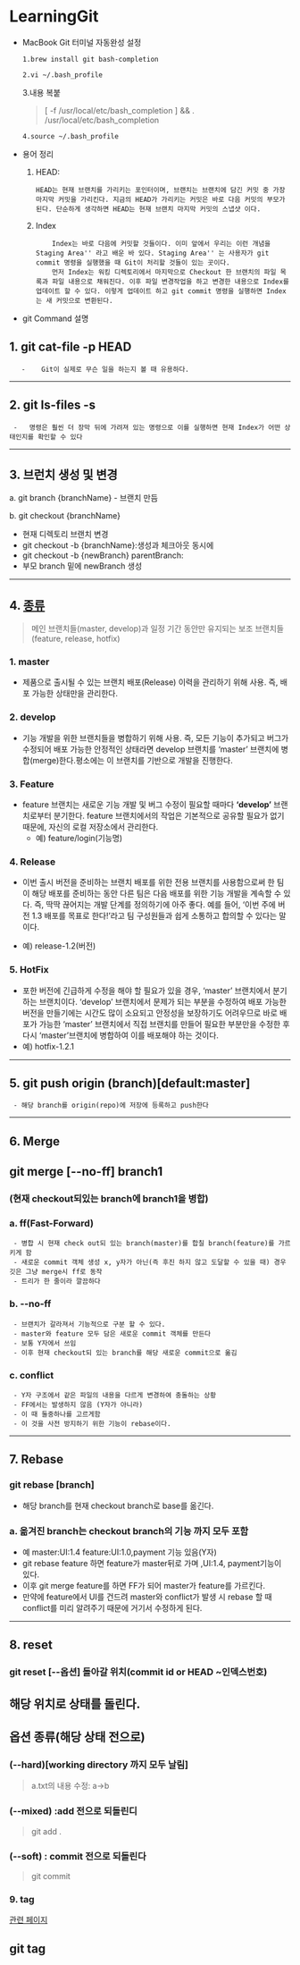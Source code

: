 # LearningGit
-   MacBook Git  터미널 자동완성  설정

        1.brew install git bash-completion

        2.vi ~/.bash_profile  

     3.내용 복붙 

    >[ -f /usr/local/etc/bash_completion ] && . /usr/local/etc/bash_completion

        4.source ~/.bash_profile 



-   용어 정리
    1.  HEAD:
   
            HEAD는 현재 브랜치를 가리키는 포인터이며, 브랜치는 브랜치에 담긴 커밋 중 가장 마지막 커밋을 가리킨다. 지금의 HEAD가 가리키는 커밋은 바로 다음 커밋의 부모가 된다. 단순하게 생각하면 HEAD는 현재 브랜치 마지막 커밋의 스냅샷 이다.
    2.  Index
                    
                Index는 바로 다음에 커밋할 것들이다. 이미 앞에서 우리는 이런 개념을 Staging Area'' 라고 배운 바 있다. Staging Area'' 는 사용자가 git commit 명령을 실행했을 때 Git이 처리할 것들이 있는 곳이다.
                먼저 Index는 워킹 디렉토리에서 마지막으로 Checkout 한 브랜치의 파일 목록과 파일 내용으로 채워진다. 이후 파일 변경작업을 하고 변경한 내용으로 Index를 업데이트 할 수 있다. 이렇게 업데이트 하고 git commit 명령을 실행하면 Index는 새 커밋으로 변환된다.

-   git Command 설명

## 1.  git cat-file -p HEAD

       -    Git이 실제로 무슨 일을 하는지 볼 때 유용하다.
___
## 2.   git ls-files -s
     -   명령은 훨씬 더 장막 뒤에 가려져 있는 명령으로 이를 실행하면 현재 Index가 어떤 상태인지를 확인할 수 있다   
---
## 3.   브런치 생성 및 변경
     
a.   git branch {branchName}
        -       브랜치 만듬
        
b.   git checkout {branchName}
-    현재 디렉토리 브랜치 변경
-    git checkout -b {branchName}:생성과 체크아웃 동시에
-    git checkout -b {newBranch} parentBranch:
- 부모 branch 밑에 newBranch 생성
---
## 4. [종류](https://gmlwjd9405.github.io/2018/05/11/types-of-git-branch.html)

> 메인 브랜치들(master, develop)과 일정 기간 동안만 유지되는 보조 브랜치들(feature, release, hotfix)
        
 ###     1. master
        
-   제품으로 출시될 수 있는 브랜치
        배포(Release) 이력을 관리하기 위해 사용. 즉, 배포 가능한 상태만을 관리한다.
###      2. develop
- 기능 개발을 위한 브랜치들을 병합하기 위해 사용. 즉, 모든 기능이 추가되고 버그가 수정되어 배포 가능한 안정적인 상태라면 develop 브랜치를 ‘master’ 브랜치에 병합(merge)한다.평소에는 이 브랜치를 기반으로 개발을 진행한다.
      
###      3. Feature
-    feature 브랜치는 새로운 기능 개발 및 버그 수정이 필요할 때마다 **‘develop’** 브랜치로부터 분기한다. feature 브랜치에서의 작업은 기본적으로 공유할 필요가 없기 때문에, 자신의 로컬 저장소에서 관리한다.
      -    예) feature/login(기능명)
###      4. Release
- 이번 출시 버전을 준비하는 브랜치
배포를 위한 전용 브랜치를 사용함으로써 한 팀이 해당 배포를 준비하는 동안 다른 팀은 다음 배포를 위한 기능 개발을 계속할 수 있다. 즉, 딱딱 끊어지는 개발 단계를 정의하기에 아주 좋다.
예를 들어, ‘이번 주에 버전 1.3 배포를 목표로 한다!’라고 팀 구성원들과 쉽게 소통하고 합의할 수 있다는 말이다.

-  예) release-1.2(버전)
###      5. HotFix
- 포한 버전에 긴급하게 수정을 해야 할 필요가 있을 경우, ‘master’ 브랜치에서 분기하는 브랜치이다. ‘develop’ 브랜치에서 문제가 되는 부분을 수정하여 배포 가능한 버전을 만들기에는 시간도 많이 소요되고 안정성을 보장하기도 어려우므로 바로 배포가 가능한 ‘master’ 브랜치에서 직접 브랜치를 만들어 필요한 부분만을 수정한 후 다시 ‘master’브랜치에 병합하여 이를 배포해야 하는 것이다.
- 예) hotfix-1.2.1  




---
## 5. git push origin (branch)[default:master]
     - 해당 branch를 origin(repo)에 저장에 등록하고 push한다
---
## 6. Merge

## git merge [--no-ff] branch1
### (현재 checkout되있는 branch에 branch1을 병합)
### a. ff(Fast-Forward)

     - 병합 시 현재 check out되 있는 branch(master)를 합칠 branch(feature)를 가르키게 함
     - 새로운 commit 객체 생성 x, y자가 아닌(즉 후진 하지 않고 도달할 수 있을 때) 경우  깃은 그냥 merge시 ff로 동작
     - 트리가 한 줄이라 깔끔하다


###   b. --no-ff

     - 브랜치가 갈라져서 기능적으로 구분 할 수 있다.
     - master와 feature 모두 담은 새로운 commit 객체를 만든다
     - 보통 Y자에서 쓰임 
     - 이후 현재 checkout되 있는 branch를 해당 새로운 commit으로 옮김
     
###   c. conflict
     - Y자 구조에서 같은 파일의 내용을 다르게 변경하여 충돌하는 상황
     - FF에서는 발생하지 않음 (Y자가 아니라)
     - 이 때 둘중하나를 고르게함 
     - 이 것을 사전 방지하기 위한 기능이 rebase이다.
---
## 7. Rebase
### git rebase [branch] 
  - 해당 branch를 현재 checkout branch로 base를 옮긴다.
### a.  옮겨진 branch는 checkout branch의 기능 까지 모두 포함
     
 - 예 master:UI:1.4 feature:UI:1.0,payment 기능 있음(Y자)
 - git rebase feature 하면 feature가 master뒤로 가며 ,UI:1.4, payment기능이 있다.
 - 이후 git merge feature를 하면 FF가 되어 master가 feature를 가르킨다.
 - 만약에 feature에서 UI를 건드려 master와 conflict가 발생 시 rebase 할 때 conflict를 미리 알려주기 때문에 거기서 수정하게 된다.
---
## 8. reset

### git reset [--옵션] 돌아갈 위치(commit id or HEAD ~인덱스번호)
## 해당 위치로 상태를 돌린다.
## 옵션 종류(해당 상태 전으로)
###  (--hard)[working directory 까지 모두 날림]
>a.txt의 내용 수정: a->b
### (--mixed) :add 전으로 되돌린디
>git add .
### (--soft) : commit 전으로 되돌린다
>git commit

### 9. tag
[관련 페이지](https://webisfree.com/2017-07-31/git-%ED%83%9C%EA%B9%85%ED%95%98%EA%B8%B0-tag-%EC%82%AC%EC%9A%A9%ED%95%98%EA%B8%B0)
## git tag


     
